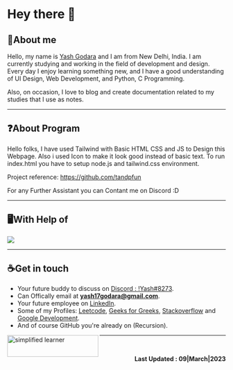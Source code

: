 # Hey there :wave:

## 🔖About me
Hello, my name is [Yash Godara](https://github.com/y17godara) and I am from New Delhi, India. I am currently studying and working in the field of development and design. Every day I enjoy learning something new, and I have a good understanding of UI Design, Web Development, and Python, C Programming. 

Also, on occasion, I love to blog and create documentation related to my studies that I use as notes.

<hr>

## ❓About Program
Hello folks, I have used Tailwind with Basic HTML CSS and JS to Design this Webpage. Also i used Icon to make it look good instead of basic text. To run index.html you have to setup node.js and tailwind.css environment. 
  
  Project reference: https://github.com/tandpfun
  
  For any Further Assistant you can Contant me on Discord :D

<hr>

## 🖥️With Help of
<p align="left">
  <a href="https://skillicons.dev">
    <img src="https://skillicons.dev/icons?i=html,css,js,tailwind,git,github,powershell,stackoverflow," />
  </a>
</p>

<hr>

## ☕Get in touch
- Your future buddy to discuss on [Discord : !Yash#8273](https://discord.com/).
- Can Offically email at **yash17godara@gmail.com**.
- Your future employee on [LinkedIn](https://www.linkedin.com/in/yash-godara-a91442246/).
- Some of my Profiles: [Leetcode](https://leetcode.com/y17godara/), [Geeks for Greeks](https://auth.geeksforgeeks.org/user/yashgodara), [Stackoverflow](https://stackoverflow.com/users/17114824/yashgodara) and [Google Development](https://g.dev/YashGodara).
- And of course GitHub you're already on (Recursion).
<p><a href="#"> <img align="left" src="https://cdn.buymeacoffee.com/buttons/v2/default-yellow.png" height="50" width="210" alt="simplified learner" /></a></p>

<hr>
<br>

<p align="right"><b>Last Updated : 09|March|2023 </b> </p>
